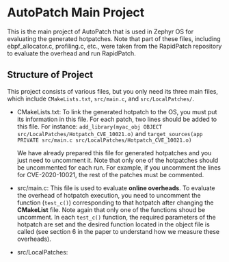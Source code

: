 # AutoPatch Main Project

This is the main project of AutoPatch that is used in Zephyr OS for evaluating the generated hotpatches. Note that part of these files, including ebpf_allocator.c, profiling.c, etc., were taken from the RapidPatch repository to evaluate the overhead and run RapidPatch.

## Structure of Project

This project consists of various files, but you only need its three main files, which include `CMakeLists.txt`, `src/main.c`, and `src/LocalPatches/`.

- CMakeLists.txt: To link the generated hotpatch to the OS, you must put its information in this file. For each patch, two lines should be added to this file.
  For instance: `add_library(myac_obj OBJECT src/LocalPatches/Hotpatch_CVE_10021.o)` and
                `target_sources(app PRIVATE src/main.c src/LocalPatches/Hotpatch_CVE_10021.o)`

  We have already prepared this file for generated hotpatches and you just need to uncomment it. Note that only one of the hotpatches should be uncommented for each run. For example, if you uncomment the lines for CVE-2020-10021, the rest of the patches must be commented.

- src/main.c: This file is used to evaluate **online overheads**. To evaluate the overhead of hotpatch execution, you need to uncomment the function (`test_c()`) corresponding to that hotpatch after changing the **CMakeList** file. Note again that only one of the functions shoud be uncomment. In each `test_c()` function, the required parameters of the hotpatch are set and the desired function located in the object file is called (see section 6 in the paper to understand how we measure these overheads).

- src/LocalPatches:



